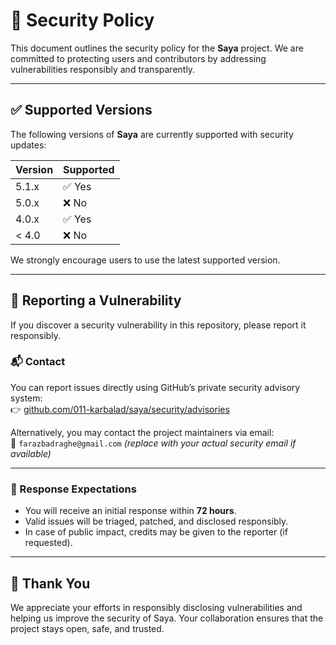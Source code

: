 # 🔐 Security Policy

This document outlines the security policy for the **Saya** project. We are committed to protecting users and contributors by addressing vulnerabilities responsibly and transparently.

---

## ✅ Supported Versions

The following versions of **Saya** are currently supported with security updates:

| Version | Supported          |
| ------- | ------------------ |
| 5.1.x   | ✅ Yes              |
| 5.0.x   | ❌ No               |
| 4.0.x   | ✅ Yes              |
| < 4.0   | ❌ No               |

We strongly encourage users to use the latest supported version.

---

## 📣 Reporting a Vulnerability

If you discover a security vulnerability in this repository, please report it responsibly.

### 📬 Contact

You can report issues directly using GitHub’s private security advisory system:  
👉 [github.com/011-karbalad/saya/security/advisories](https://github.com/011-karbalad/saya/security/advisories)

Alternatively, you may contact the project maintainers via email:  
📧 `farazbadraghe@gmail.com` *(replace with your actual security email if available)*

---

### 🔁 Response Expectations

- You will receive an initial response within **72 hours**.
- Valid issues will be triaged, patched, and disclosed responsibly.
- In case of public impact, credits may be given to the reporter (if requested).

---

## 🤝 Thank You

We appreciate your efforts in responsibly disclosing vulnerabilities and helping us improve the security of Saya. Your collaboration ensures that the project stays open, safe, and trusted.

